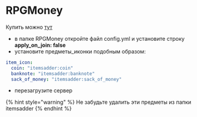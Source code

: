 # RPGMoney

Купить можно [тут](https://www.spigotmc.org/resources/%E2%9C%85must-have%E2%9C%85-rpgmoney-money-with-custom-texture-no-mods.25392/)

* в папке RPGMoney откройте файл config.yml и установите строку **apply\_on\_join: false**
* установите предметы\_иконки подобным образом:

```yaml
item_icon:
  coin: "itemsadder:coin"
  banknote: "itemsadder:banknote"
  sack_of_money: "itemsadder:sack_of_money"
```

* перезагрузите сервер

{% hint style="warning" %}
Не забудьте удалить эти предметы из папки itemsadder
{% endhint %}

